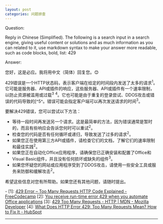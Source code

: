 ```yaml
---
layout: post
categories: 问题排查
---
```

Question:

Reply in Chinese (Simplified).
The following is a search input in a search engine, giving useful content or solutions and as much information as you can related to it, use markdown syntax to make your answer more readable, such as code blocks, bold, list:
429

Answer:

您好，这是必应。我将用中文（简体）回复您。😊

429错误是一个HTTP状态码，表示客户端在给定的时间段内发送了太多的请求<sup>1</sup>。它可能是服务器、API或插件的响应，这些服务器、API或插件有一个速率限制，以防止资源被滥用或过载<sup>3</sup> <sup>4</sup>。它也可能是由于重复的登录尝试、DDOS攻击或错误的代码导致的[^5^。错误可能会指定客户端可以再次发送请求的时间<sup>3</sup>。

要解决429错误，您可以尝试以下方法：

- 等待一段时间再发送另一个请求。这是最简单的方法，因为错误通常是暂时的，而且有些响应会告诉您何时可以重试<sup>2</sup>。
- 检查您的代码是否有任何循环或递归，导致发送了过多的请求<sup>2</sup>。
- 如果您正在使用第三方API或插件，请检查它们的文档，了解它们的速率限制和最佳实践<sup>2</sup>。
- 如果您正在自动化Office应用程序，请确保您已正确安装和配置了Office和Visual Basic组件，并且没有任何损坏或缺失的组件<sup>3</sup>。
- 如果您怀疑您的网站或应用程序受到了DDOS攻击，请使用一些安全工具或服务来防御和缓解攻击<sup>2</sup>。

希望这些信息对您有所帮助。如果您还有其他问题，请随时提出。

\-
\[1]: [429 Error – Too Many Requests HTTP Code Explained - FreeCodecamp](https://www.freecodecamp.org/news/what-is-the-429-too-many-requests-http-error/)
\[2]: [You receive run-time error 429 when you automate Office applications](https://support.microsoft.com/en-us/topic/you-receive-run-time-error-429-when-you-automate-office-applications-b6070e15-ea78-4349-2751-72bdb5f186f7)
\[3]: [429 Too Many Requests - HTTP | MDN - Mozilla Developer](https://developer.mozilla.org/en-US/docs/Web/HTTP/Status/429)
\[4]: [What Does HTTP Error 429: Too Many Requests Mean? How to Fix It - HubSpot](https://blog.hubspot.com/website/http-error-429)

<hr/>

